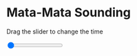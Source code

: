 <h1>Mata-Mata Sounding</h1>
<p>Drag the slider to change the time</p>

<div class="slidecontainer">
<input oninput='setImage(this)' class="slider" type="range" min="0" max="7" value="0" step="1" />
<img id='img'/>
</div>

<script>
var img = document.getElementById('img');
var img_array = ['/assets/images/skwt/skd_mat_wrfout_d01_2020-06-25_12:00:00.png',
'/assets/images/skwt/skd_mat_wrfout_d01_2020-06-25_18:00:00.png',
'/assets/images/skwt/skd_mat_wrfout_d01_2020-06-26_00:00:00.png',
'/assets/images/skwt/skd_mat_wrfout_d01_2020-06-26_06:00:00.png',
'/assets/images/skwt/skd_mat_wrfout_d01_2020-06-26_12:00:00.png',
'/assets/images/skwt/skd_mat_wrfout_d01_2020-06-26_18:00:00.png',
'/assets/images/skwt/skd_mat_wrfout_d01_2020-06-27_00:00:00.png',];
function setImage(obj)
{
        var value = obj.value;
        img.src = img_array[value];

}
</script>
